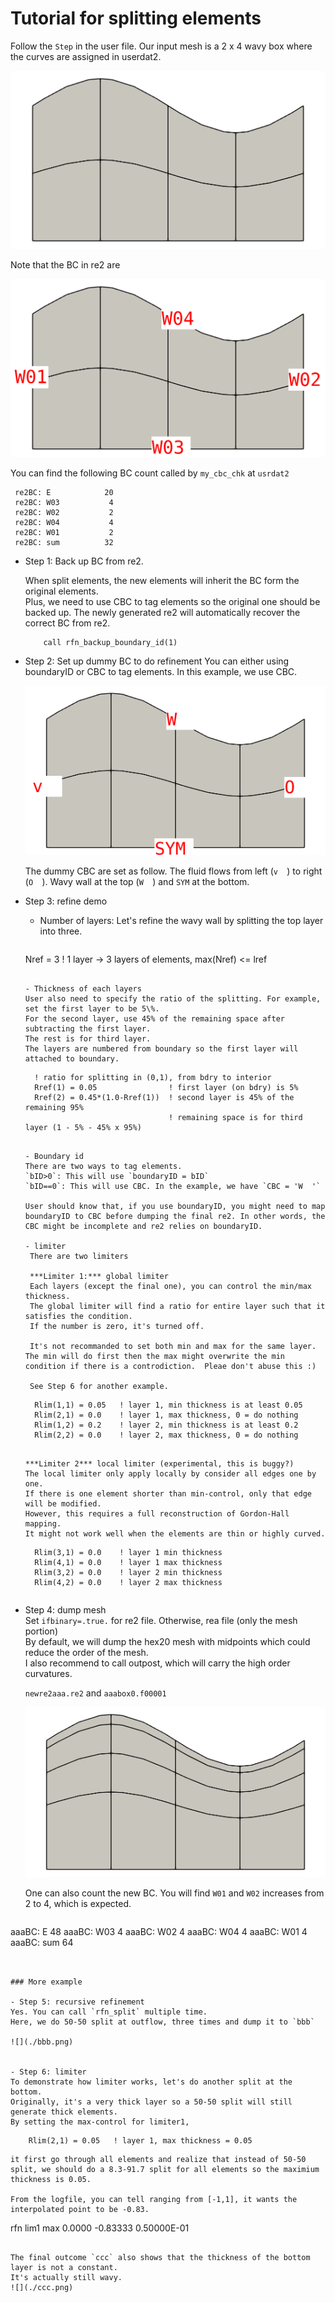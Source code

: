 # Tutorial for splitting elements

Follow the `Step` in the user file.
Our input mesh is a 2 x 4 wavy box where the curves are assigned in userdat2.

![](./ooo.png)

Note that the BC in re2 are 

![](./ooo_bc.png)

You can find the following BC count called by `my_cbc_chk` at `usrdat2`
```
 re2BC: E            20
 re2BC: W03           4
 re2BC: W02           2
 re2BC: W04           4
 re2BC: W01           2
 re2BC: sum          32
```

- Step 1: Back up BC from re2.
  
  When split elements, the new elements will inherit the BC form the original elements.   
  Plus, we need to use CBC to tag elements so the original one should be backed up.
  The newly generated re2 will automatically recover the correct BC from re2.

  ```
      call rfn_backup_boundary_id(1)
  ```

- Step 2: Set up dummy BC to do refinement
  You can either using boundaryID or CBC to tag elements. In this example, we use CBC.       

  ![](./ooo_bc_dummy.png)

  The dummy CBC are set as follow. The fluid flows from left (`v  `) to right (`O  `). Wavy wall at the top (`W  `) and `SYM` at the bottom.


- Step 3: refine demo       

  - Number of layers: Let's refine the wavy wall by splitting the top layer into three.   
    ```
  Nref = 3  ! 1 layer -> 3 layers of elements, max(Nref) <= lref
    ```

  - Thickness of each layers     
    User also need to specify the ratio of the splitting. For example, set the first layer to be 5\%.
    For the second layer, use 45% of the remaining space after subtracting the first layer.
    The rest is for third layer.
    The layers are numbered from boundary so the first layer will attached to boundary.
    ```
        ! ratio for splitting in (0,1), from bdry to interior
        Rref(1) = 0.05                ! first layer (on bdry) is 5%
        Rref(2) = 0.45*(1.0-Rref(1))  ! second layer is 45% of the remaining 95%
                                      ! remaining space is for third layer (1 - 5% - 45% x 95%)
    ```

  - Boundary id      
    There are two ways to tag elements. 
    `bID>0`: This will use `boundaryID = bID`     
    `bID==0`: This will use CBC. In the example, we have `CBC = 'W  '`

    User should know that, if you use boundaryID, you might need to map boundaryID to CBC before dumping the final re2. In other words, the CBC might be incomplete and re2 relies on boundaryID.

   - limiter      
     There are two limiters

     ***Limiter 1:*** global limiter         
     Each layers (except the final one), you can control the min/max thickness. 
     The global limiter will find a ratio for entire layer such that it satisfies the condition.
     If the number is zero, it's turned off.

     It's not recommanded to set both min and max for the same layer. The min will do first then the max might overwrite the min condition if there is a controdiction.  Pleae don't abuse this :)

     See Step 6 for another example.
     ```
        Rlim(1,1) = 0.05   ! layer 1, min thickness is at least 0.05
        Rlim(2,1) = 0.0    ! layer 1, max thickness, 0 = do nothing
        Rlim(1,2) = 0.2    ! layer 2, min thickness is at least 0.2
        Rlim(2,2) = 0.0    ! layer 2, max thickness, 0 = do nothing
     ```

     ***Limiter 2*** local limiter (experimental, this is buggy?)
     The local limiter only apply locally by consider all edges one by one.
     If there is one element shorter than min-control, only that edge will be modified.   
     However, this requires a full reconstruction of Gordon-Hall mapping. 
     It might not work well when the elements are thin or highly curved.
     ```
        Rlim(3,1) = 0.0    ! layer 1 min thickness
        Rlim(4,1) = 0.0    ! layer 1 max thickness
        Rlim(3,2) = 0.0    ! layer 2 min thickness
        Rlim(4,2) = 0.0    ! layer 2 max thickness
     ```

- Step 4: dump mesh     
  Set `ifbinary=.true.` for re2 file. Otherwise, rea file (only the mesh portion)   
  By default, we will dump the hex20 mesh with midpoints which could reduce the order of the mesh.   
  I also recommend to call outpost, which will carry the high order curvatures.

  `newre2aaa.re2` and `aaabox0.f00001`

  ![](./aaa.png)

  One can also count the new BC. You will find `W01` and `W02` increases from 2 to 4, which is expected.
  ```
 aaaBC: E            48
 aaaBC: W03           4
 aaaBC: W02           4
 aaaBC: W04           4
 aaaBC: W01           4
 aaaBC: sum          64
  ```


### More example

- Step 5: recursive refinement      
  Yes. You can call `rfn_split` multiple time. 
  Here, we do 50-50 split at outflow, three times and dump it to `bbb`

  ![](./bbb.png)


- Step 6: limiter    
  To demonstrate how limiter works, let's do another split at the bottom.
  Originally, it's a very thick layer so a 50-50 split will still generate thick elements.
  By setting the max-control for limiter1,
  ```
        Rlim(2,1) = 0.05   ! layer 1, max thickness = 0.05
  ```
  it first go through all elements and realize that instead of 50-50 split, we should do a 8.3-91.7 split for all elements so the maximium thickness is 0.05.

  From the logfile, you can tell ranging from [-1,1], it wants the interpolated point to be -0.83.
  ```
   rfn lim1 max   0.0000     -0.83333      0.50000E-01
  ```  

  The final outcome `ccc` also shows that the thickness of the bottom layer is not a constant. 
  It's actually still wavy.
  ![](./ccc.png)



